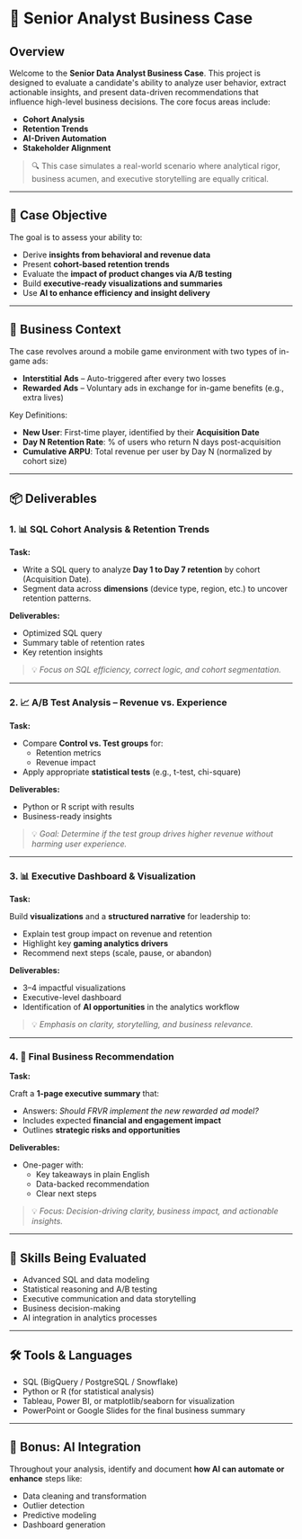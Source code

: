 # 🎯 Senior Analyst Business Case

## Overview

Welcome to the **Senior Data Analyst Business Case**. This project is designed to evaluate a candidate's ability to analyze user behavior, extract actionable insights, and present data-driven recommendations that influence high-level business decisions. The core focus areas include:

- **Cohort Analysis**
- **Retention Trends**
- **AI-Driven Automation**
- **Stakeholder Alignment**

> 🔍 This case simulates a real-world scenario where analytical rigor, business acumen, and executive storytelling are equally critical.

---

## 🧠 Case Objective

The goal is to assess your ability to:

- Derive **insights from behavioral and revenue data**
- Present **cohort-based retention trends**
- Evaluate the **impact of product changes via A/B testing**
- Build **executive-ready visualizations and summaries**
- Use **AI to enhance efficiency and insight delivery**

---

## 🧾 Business Context

The case revolves around a mobile game environment with two types of in-game ads:

- **Interstitial Ads** – Auto-triggered after every two losses
- **Rewarded Ads** – Voluntary ads in exchange for in-game benefits (e.g., extra lives)

Key Definitions:

- **New User**: First-time player, identified by their **Acquisition Date**
- **Day N Retention Rate**: % of users who return N days post-acquisition
- **Cumulative ARPU**: Total revenue per user by Day N (normalized by cohort size)

---

## 📦 Deliverables

### 1. 📊 SQL Cohort Analysis & Retention Trends

**Task:**

- Write a SQL query to analyze **Day 1 to Day 7 retention** by cohort (Acquisition Date).
- Segment data across **dimensions** (device type, region, etc.) to uncover retention patterns.

**Deliverables:**

- Optimized SQL query
- Summary table of retention rates
- Key retention insights

> 💡 *Focus on SQL efficiency, correct logic, and cohort segmentation.*

---

### 2. 📈 A/B Test Analysis – Revenue vs. Experience

**Task:**

- Compare **Control vs. Test groups** for:
  - Retention metrics
  - Revenue impact
- Apply appropriate **statistical tests** (e.g., t-test, chi-square)

**Deliverables:**

- Python or R script with results
- Business-ready insights

> 💡 *Goal: Determine if the test group drives higher revenue without harming user experience.*

---

### 3. 📊 Executive Dashboard & Visualization

**Task:**

Build **visualizations** and a **structured narrative** for leadership to:

- Explain test group impact on revenue and retention
- Highlight key **gaming analytics drivers**
- Recommend next steps (scale, pause, or abandon)

**Deliverables:**

- 3–4 impactful visualizations
- Executive-level dashboard
- Identification of **AI opportunities** in the analytics workflow

> 💡 *Emphasis on clarity, storytelling, and business relevance.*

---

### 4. 🧾 Final Business Recommendation

**Task:**

Craft a **1-page executive summary** that:

- Answers: *Should FRVR implement the new rewarded ad model?*
- Includes expected **financial and engagement impact**
- Outlines **strategic risks and opportunities**

**Deliverables:**

- One-pager with:
  - Key takeaways in plain English
  - Data-backed recommendation
  - Clear next steps

> 💡 *Focus: Decision-driving clarity, business impact, and actionable insights.*

---

## 🧠 Skills Being Evaluated

- Advanced SQL and data modeling
- Statistical reasoning and A/B testing
- Executive communication and data storytelling
- Business decision-making
- AI integration in analytics processes

---

## 🛠️ Tools & Languages

- SQL (BigQuery / PostgreSQL / Snowflake)
- Python or R (for statistical analysis)
- Tableau, Power BI, or matplotlib/seaborn for visualization
- PowerPoint or Google Slides for the final business summary

---

## 🤖 Bonus: AI Integration

Throughout your analysis, identify and document **how AI can automate or enhance** steps like:

- Data cleaning and transformation
- Outlier detection
- Predictive modeling
- Dashboard generation
